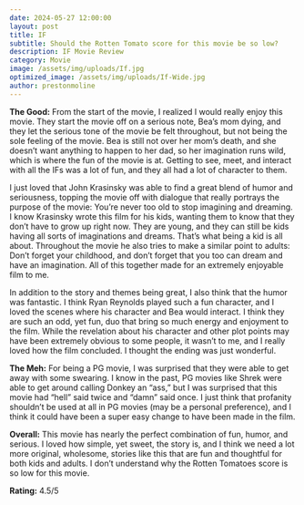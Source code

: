 ```yaml
---
date: 2024-05-27 12:00:00
layout: post
title: IF
subtitle: Should the Rotten Tomato score for this movie be so low?
description: IF Movie Review
category: Movie
image: /assets/img/uploads/If.jpg
optimized_image: /assets/img/uploads/If-Wide.jpg
author: prestonmoline
---
```


**The Good:**
From the start of the movie, I realized I would really enjoy this movie. They start the movie off on a serious note, Bea’s mom dying, and they let the serious tone of the movie be felt throughout, but not being the sole feeling of the movie. Bea is still not over her mom’s death, and she doesn’t want anything to happen to her dad, so her imagination runs wild, which is where the fun of the movie is at. Getting to see, meet, and interact with all the IFs was a lot of fun, and they all had a lot of character to them. 

I just loved that John Krasinsky was able to find a great blend of humor and seriousness, topping the movie off with dialogue that really portrays the purpose of the movie: You’re never too old to stop imagining and dreaming. I know Krasinsky wrote this film for his kids, wanting them to know that they don’t have to grow up right now. They are young, and they can still be kids having all sorts of imaginations and dreams. That’s what being a kid is all about. Throughout the movie he also tries to make a similar point to adults: Don’t forget your childhood, and don’t forget that you too can dream and have an imagination. All of this together made for an extremely enjoyable film to me.

In addition to the story and themes being great, I also think that the humor was fantastic. I think Ryan Reynolds played such a fun character, and I loved the scenes where his character and Bea would interact. I think they are such an odd, yet fun, duo that bring so much energy and enjoyment to the film. While the revelation about his character and other plot points may have been extremely obvious to some people, it wasn’t to me, and I really loved how the film concluded. I thought the ending was just wonderful.


**The Meh:**
For being a PG movie, I was surprised that they were able to get away with some swearing. I know in the past, PG movies like Shrek were able to get around calling Donkey an “ass,” but I was surprised that this movie had “hell” said twice and “damn” said once. I just think that profanity shouldn’t be used at all in PG movies (may be a personal preference), and I think it could have been a super easy change to have been made in the film.


**Overall:**
This movie has nearly the perfect combination of fun, humor, and serious. I loved how simple, yet sweet, the story is, and I think we need a lot more original, wholesome, stories like this that are fun and thoughtful for both kids and adults. I don’t understand why the Rotten Tomatoes score is so low for this movie.


**Rating:**
4.5/5
